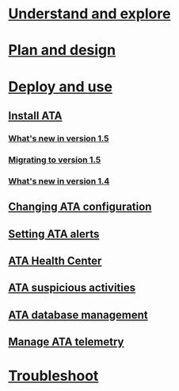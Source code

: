 # [Understand and explore](/ATA/understand/what-is-ata)
# [Plan and design](/ATA/plandesign/ata-capacity-planning)
# [Deploy and use](install-ata.md)
## [Install ATA](install-ata.md)
### [What's new in version 1.5](whats-new-version-1.5.md)
### [Migrating to version 1.5](ata-update-1.5-migration-guide.md)
### [What's new in version 1.4](whats-new-version-1.4.md)
## [Changing ATA configuration](modifying-ata-configuration.md)
## [Setting ATA alerts](setting-ata-alerts.md)
## [ATA Health Center](ata-health-center.md)
## [ATA suspicious activities](working-with-suspicious-activities.md)
## [ATA database management](ata-database-management.md)
## [Manage ATA telemetry](manage-telemetry-settings.md)
# [Troubleshoot](/ATA/troubleshoot/troubleshooting-ata-using-logs)
